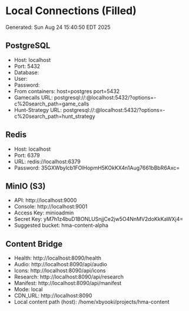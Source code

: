 # Local Connections (Filled)

Generated: Sun Aug 24 15:40:50 EDT 2025

## PostgreSQL
- Host: localhost
- Port: 5432
- Database: 
- User: 
- Password: 
- From containers: host=postgres port=5432
- Gamecalls URL:
  postgresql://:@localhost:5432/?options=-c%20search_path=game_calls
- Hunt-Strategy URL:
  postgresql://:@localhost:5432/?options=-c%20search_path=hunt_strategy

## Redis
- Host: localhost
- Port: 6379
- URL: redis://localhost:6379
- Password: 35GXWbylcb1FOlHopmH5KOkKX4n1Aug7661bBbR6Axc=

## MinIO (S3)
- API: http://localhost:9000
- Console: http://localhost:9001
- Access Key: minioadmin
- Secret Key: yM7h1z4buD1BONLUSnjjCe2jw5O4NnMV2doKkKaWXj4=
- Suggested bucket: hma-content-alpha

## Content Bridge
- Health: http://localhost:8090/health
- Audio:  http://localhost:8090/api/audio
- Icons:  http://localhost:8090/api/icons
- Research: http://localhost:8090/api/research
- Manifest: http://localhost:8090/api/manifest
- Mode: local
- CDN_URL: http://localhost:8090
- Local content path (host): /home/xbyooki/projects/hma-content
